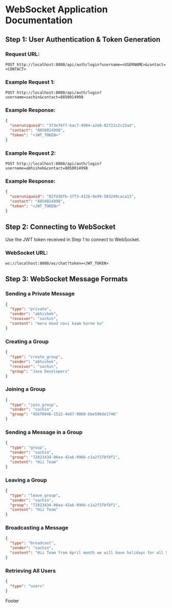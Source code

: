 # WebSocket Application Documentation

## Step 1: User Authentication & Token Generation

### Request URL:
```
POST http://localhost:8080/api/auth/login?username=<USERNAME>&contact=<CONTACT>
```

### Example Request 1:
```
POST http://localhost:8080/api/auth/login?username=sachin&contact=8850014998
```

### Example Response:
```json
{
  "useruniqueid": "3f3e76ff-bac7-4904-a2e8-02f22c2c23ad",
  "contact": "8850014998",
  "token": "<JWT_TOKEN>"
}
```

### Example Request 2:
```
POST http://localhost:8080/api/auth/login?username=abhishek&contact=8850014998
```

### Example Response:
```json
{
  "useruniqueid": "82fd38fb-37f3-412b-9e99-503249caca13",
  "contact": "8850014998",
  "token": "<JWT_TOKEN>"
}
```

## Step 2: Connecting to WebSocket

Use the JWT token received in Step 1 to connect to WebSocket.

### WebSocket URL:
```
ws://localhost:8080/ws/chat?token=<JWT_TOKEN>
```

## Step 3: WebSocket Message Formats

### Sending a Private Message
```json
{
  "type": "private",
  "sender": "abhishek",
  "receiver": "sachin",
  "content": "mera mood no=i kaam karne ka"
}
```

### Creating a Group
```json
{
  "type": "create_group",
  "sender": "abhishek",
  "receiver": "sachin",
  "group": "Java Developers"
}
```

### Joining a Group
```json
{
  "type": "join_group",
  "sender": "sachin",
  "group": "456f0046-1522-4e07-9060-bbe596de1746"
}
```

### Sending a Message in a Group
```json
{
  "type": "group",
  "sender": "sachin",
  "group": "72823434-06ea-42a6-9966-c1a2f37bf8f1",
  "content": "Hii Team"
}
```

### Leaving a Group
```json
{
  "type": "leave_group",
  "sender": "sachin",
  "group": "72823434-06ea-42a6-9966-c1a2f37bf8f1",
  "content": "Hii Team"
}
```

### Broadcasting a Message
```json
{
  "type": "broadcast",
  "sender": "sachin",
  "content": "Hii Team from April month we will have holidays for all Saturday and Sunday"
}
```

### Retrieving All Users
```json
{
  "type": "users"
}
```

Footer
